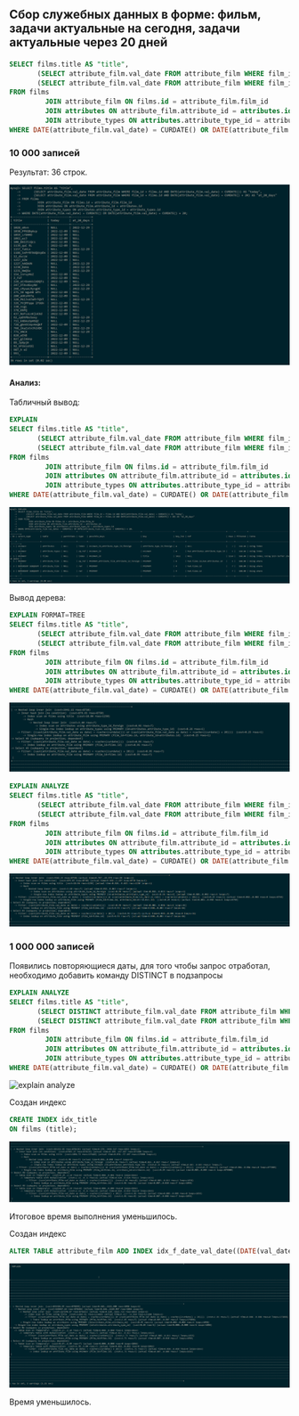 ## Сбор служебных данных в форме: фильм, задачи актуальные на сегодня, задачи актуальные через 20 дней

```sql
SELECT films.title AS "title",
       (SELECT attribute_film.val_date FROM attribute_film WHERE film_id = films.id AND DATE(attribute_film.val_date) = CURDATE()) AS "today",
       (SELECT attribute_film.val_date FROM attribute_film WHERE film_id = films.id AND DATE(attribute_film.val_date) = CURDATE() + 20) AS "at_20_days"
FROM films
         JOIN attribute_film ON films.id = attribute_film.film_id
         JOIN attributes ON attribute_film.attribute_id = attributes.id
         JOIN attribute_types ON attributes.attribute_type_id = attribute_types.id
WHERE DATE(attribute_film.val_date) = CURDATE() OR DATE(attribute_film.val_date) = CURDATE() + 20;
```

### 10 000 записей

Результат: 36 строк.

![10 000](./images/service_collection/result_10000.png)

#### Анализ:

Табличный вывод:

```sql
EXPLAIN
SELECT films.title AS "title",
       (SELECT attribute_film.val_date FROM attribute_film WHERE film_id = films.id AND DATE(attribute_film.val_date) = CURDATE()) AS "today",
       (SELECT attribute_film.val_date FROM attribute_film WHERE film_id = films.id AND DATE(attribute_film.val_date) = CURDATE() + 20) AS "at_20_days"
FROM films
         JOIN attribute_film ON films.id = attribute_film.film_id
         JOIN attributes ON attribute_film.attribute_id = attributes.id
         JOIN attribute_types ON attributes.attribute_type_id = attribute_types.id
WHERE DATE(attribute_film.val_date) = CURDATE() OR DATE(attribute_film.val_date) = CURDATE() + 20;
```

![explain](./images/service_collection/explain_10000.png)

Вывод дерева:

```sql
EXPLAIN FORMAT=TREE
SELECT films.title AS "title",
       (SELECT attribute_film.val_date FROM attribute_film WHERE film_id = films.id AND DATE(attribute_film.val_date) = CURDATE()) AS "today",
       (SELECT attribute_film.val_date FROM attribute_film WHERE film_id = films.id AND DATE(attribute_film.val_date) = CURDATE() + 20) AS "at_20_days"
FROM films
         JOIN attribute_film ON films.id = attribute_film.film_id
         JOIN attributes ON attribute_film.attribute_id = attributes.id
         JOIN attribute_types ON attributes.attribute_type_id = attribute_types.id
WHERE DATE(attribute_film.val_date) = CURDATE() OR DATE(attribute_film.val_date) = CURDATE() + 20;
```

![explain tree](./images/service_collection/explain_tree_10000.png)

```sql
EXPLAIN ANALYZE
SELECT films.title AS "title",
       (SELECT attribute_film.val_date FROM attribute_film WHERE film_id = films.id AND DATE(attribute_film.val_date) = CURDATE()) AS "today",
       (SELECT attribute_film.val_date FROM attribute_film WHERE film_id = films.id AND DATE(attribute_film.val_date) = CURDATE() + 20) AS "at_20_days"
FROM films
         JOIN attribute_film ON films.id = attribute_film.film_id
         JOIN attributes ON attribute_film.attribute_id = attributes.id
         JOIN attribute_types ON attributes.attribute_type_id = attribute_types.id
WHERE DATE(attribute_film.val_date) = CURDATE() OR DATE(attribute_film.val_date) = CURDATE() + 20;
```

![explain analyze](./images/service_collection/analyze_10000.png)

### 1 000 000 записей

Появились повторяющиеся даты, для того чтобы запрос отработал, необходимо добавить команду DISTINCT в подзапросы

```sql
EXPLAIN ANALYZE
SELECT films.title AS "title",
       (SELECT DISTINCT attribute_film.val_date FROM attribute_film WHERE film_id = films.id AND DATE(attribute_film.val_date) = CURDATE()) AS "today",
       (SELECT DISTINCT attribute_film.val_date FROM attribute_film WHERE film_id = films.id AND DATE(attribute_film.val_date) = CURDATE() + 20) AS "at_20_days"
FROM films
         JOIN attribute_film ON films.id = attribute_film.film_id
         JOIN attributes ON attribute_film.attribute_id = attributes.id
         JOIN attribute_types ON attributes.attribute_type_id = attribute_types.id
WHERE DATE(attribute_film.val_date) = CURDATE() OR DATE(attribute_film.val_date) = CURDATE() + 20;
```

![explain analyze](./images/service_collection/analyze_1000000.png)

Создан индекс
```sql
CREATE INDEX idx_title
ON films (title);
```

![explain analyze](./images/service_collection/analyze_with_index.png)

Итоговое время выполнения уменьшилось.

Создан индекс
```sql
ALTER TABLE attribute_film ADD INDEX idx_f_date_val_date((DATE(val_date)));
```

![explain analyze](./images/service_collection/analyze_with_index2.png)

Время уменьшилось.


